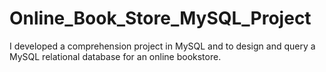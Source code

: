 # Online_Book_Store_MySQL_Project
I developed a comprehension project in MySQL and to design and query a MySQL relational database for an online bookstore.
